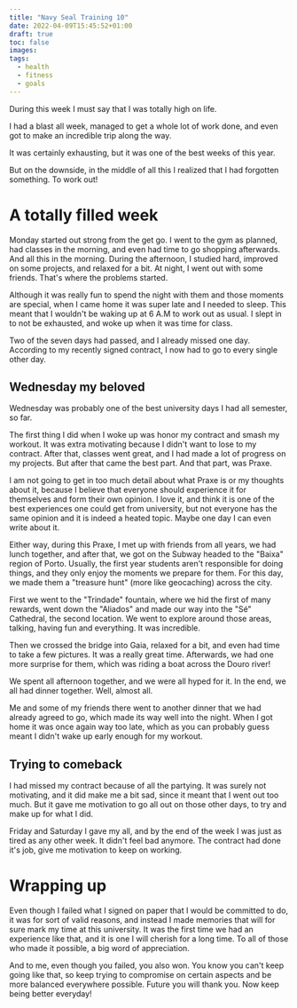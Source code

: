 ```yaml
---
title: "Navy Seal Training 10"
date: 2022-04-09T15:45:52+01:00
draft: true
toc: false
images:
tags:
  - health
  - fitness
  - goals
---
```


During this week I must say that I was totally high on life.

I had a blast all week, managed to get a whole lot of work done, and even got to make an incredible trip along the way.

It was certainly exhausting, but it was one of the best weeks of this year.

But on the downside, in the middle of all this I realized that I had forgotten something. To work out!

# A totally filled week

Monday started out strong from the get go. I went to the gym as planned, had classes in the morning, and even had time to go shopping afterwards. And all this in the morning. During the afternoon, I studied hard, improved on some projects, and relaxed for a bit. At night, I went out with some friends. That's where the problems started.

Although it was really fun to spend the night with them and those moments are special, when I came home it was super late and I needed to sleep. This meant that I wouldn't be waking up at 6 A.M to work out as usual. I slept in to not be exhausted, and woke up when it was time for class.

Two of the seven days had passed, and I already missed one day. According to my recently signed contract, I now had to go to every single other day.

## Wednesday my beloved

Wednesday was probably one of the best university days I had all semester, so far.

The first thing I did when I woke up was honor my contract and smash my workout. It was extra motivating because I didn't want to lose to my contract. After that, classes went great, and I had made a lot of progress on my projects. But after that came the best part. And that part, was Praxe.

I am not going to get in too much detail about what Praxe is or my thoughts about it, because I believe that everyone should experience it for themselves and form their own opinion. I love it, and think it is one of the best experiences one could get from university, but not everyone has the same opinion and it is indeed a heated topic. Maybe one day I can even write about it.

Either way, during this Praxe, I met up with friends from all years, we had lunch together, and after that, we got on the Subway headed to the "Baixa" region of Porto. Usually, the first year students aren't responsible for doing things, and they only enjoy the moments we prepare for them. For this day, we made them a "treasure hunt" (more like geocaching) across the city.

First we went to the "Trindade" fountain, where we hid the first of many rewards, went down the "Aliados" and made our way into the "Sé" Cathedral, the second location. We went to explore around those areas, talking, having fun and everything. It was incredible.

Then we crossed the bridge into Gaia, relaxed for a bit, and even had time to take a few pictures. It was a really great time. Afterwards, we had one more surprise for them, which was riding a boat across the Douro river!

We spent all afternoon together, and we were all hyped for it. In the end, we all had dinner together. Well, almost all.

Me and some of my friends there went to another dinner that we had already agreed to go, which made its way well into the night. When I got home it was once again way too late, which as you can probably guess meant I didn't wake up early enough for my workout.

## Trying to comeback

I had missed my contract because of all the partying. It was surely not motivating, and it did make me a bit sad, since it meant that I went out too much. But it gave me motivation to go all out on those other days, to try and make up for what I did.

Friday and Saturday I gave my all, and by the end of the week I was just as tired as any other week. It didn't feel bad anymore. The contract had done it's job, give me motivation to keep on working.

# Wrapping up

Even though I failed what I signed on paper that I would be committed to do, it was for sort of valid reasons, and instead I made memories that will for sure mark my time at this university. It was the first time we had an experience like that, and it is one I will cherish for a long time. To all of those who made it possible, a big word of appreciation.

And to me, even though you failed, you also won. You know you can't keep going like that, so keep trying to compromise on certain aspects and be more balanced everywhere possible. Future you will thank you. Now keep being better everyday!
